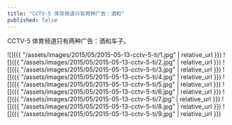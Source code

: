 ```yaml
---
title: "CCTV-5 体育频道只有两种广告：酒和"
published: false
---
```

CCTV-5 体育频道只有两种广告：酒和车子。



![]({{ "/assets/images/2015/05/2015-05-13-cctv-5-ti/1.jpg" | relative_url }})
![]({{ "/assets/images/2015/05/2015-05-13-cctv-5-ti/2.jpg" | relative_url }})
![]({{ "/assets/images/2015/05/2015-05-13-cctv-5-ti/3.jpg" | relative_url }})
![]({{ "/assets/images/2015/05/2015-05-13-cctv-5-ti/4.jpg" | relative_url }})
![]({{ "/assets/images/2015/05/2015-05-13-cctv-5-ti/5.jpg" | relative_url }})
![]({{ "/assets/images/2015/05/2015-05-13-cctv-5-ti/6.jpg" | relative_url }})
![]({{ "/assets/images/2015/05/2015-05-13-cctv-5-ti/7.jpg" | relative_url }})
![]({{ "/assets/images/2015/05/2015-05-13-cctv-5-ti/8.jpg" | relative_url }})
![]({{ "/assets/images/2015/05/2015-05-13-cctv-5-ti/9.jpg" | relative_url }})
